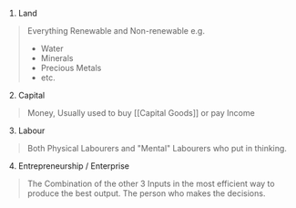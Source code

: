 1. Land
> Everything Renewable and Non-renewable e.g.
> - Water
> - Minerals
> - Precious Metals
> - etc.

2. Capital
> Money, Usually used to buy [[Capital Goods]] or pay Income

3. Labour
> Both Physical Labourers and "Mental" Labourers who put in thinking.

4. Entrepreneurship / Enterprise
> The Combination of the other 3 Inputs in the most efficient way to produce the best output. 
> The person who makes the decisions.